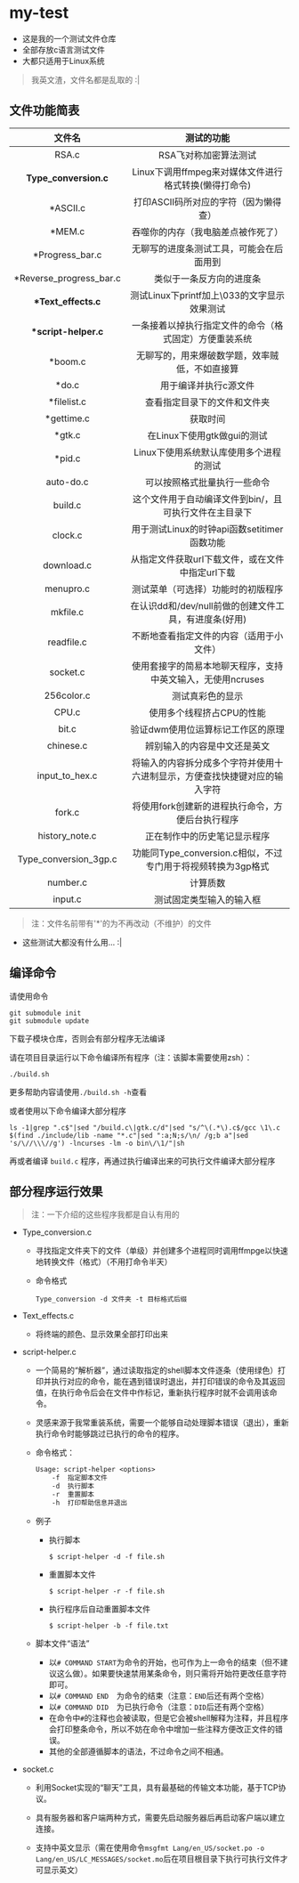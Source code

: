 # my-test

- 这是我的一个测试文件仓库
- 全部存放c语言测试文件
- 大都只适用于Linux系统

> 我英文渣，文件名都是乱取的 :|

## 文件功能简表

| 文件名                     | 测试的功能                                                                 |
|:--------------------------:|:--------------------------------------------------------------------------:|
| RSA.c                      | RSA飞对称加密算法测试                                                      |
| **Type\_conversion.c**     | Linux下调用ffmpeg来对媒体文件进行格式转换(懒得打命令)                      |
| \*ASCII.c                  | 打印ASCII码所对应的字符（因为懒得查）                                      |
| \*MEM.c                    | 吞噬你的内存（我电脑差点被作死了）                                         |
| \*Progress\_bar.c          | 无聊写的进度条测试工具，可能会在后面用到                                   |
| \*Reverse\_progress\_bar.c | 类似于一条反方向的进度条                                                   |
| **\*Text\_effects.c**      | 测试Linux下printf加上\033的文字显示效果测试                                |
| **\*script-helper.c**      | 一条接着以掉执行指定文件的命令（格式固定）方便重装系统                     |
| \*boom.c                   | 无聊写的，用来爆破数学题，效率贼低，不如直接算                             |
| \*do.c                     | 用于编译并执行c源文件                                                      |
| \*filelist.c               | 查看指定目录下的文件和文件夹                                               |
| \*gettime.c                | 获取时间                                                                   |
| \*gtk.c                    | 在Linux下使用gtk做gui的测试                                                |
| \*pid.c                    | Linux下使用系统默认库使用多个进程的测试                                    |
| auto-do.c                  | 可以按照格式批量执行一些命令                                               |
| build.c                    | 这个文件用于自动编译文件到bin/，且可执行文件在主目录下                     |
| clock.c                    | 用于测试Linux的时钟api函数setitimer函数功能                                |
| download.c                 | 从指定文件获取url下载文件，或在文件中指定url下载                           |
| menupro.c                  | 测试菜单（可选择）功能时的初版程序                                         |
| mkfile.c                   | 在认识dd和/dev/null前做的创建文件工具，有进度条(好用)                      |
| readfile.c                 | 不断地查看指定文件的内容（适用于小文件）                                   |
| socket.c                   | 使用套接字的简易本地聊天程序，支持中英文输入，无使用ncruses                |
| 256color.c                 | 测试真彩色的显示                                                           |
| CPU.c                      | 使用多个线程挤占CPU的性能                                                  |
| bit.c                      | 验证dwm使用位运算标记工作区的原理                                          |
| chinese.c                  | 辨别输入的内容是中文还是英文                                               |
| input\_to\_hex.c           | 将输入的内容拆分成多个字符并使用十六进制显示，方便查找快捷键对应的输入字符 |
| fork.c                     | 将使用fork创建新的进程执行命令，方便后台执行程序                           |
| history\_note.c            | 正在制作中的历史笔记显示程序                                               |
| Type\_conversion\_3gp.c    | 功能同Type\_conversion.c相似，不过专门用于将视频转换为3gp格式              |
| number.c                   | 计算质数                                                                   |
| input.c                    | 测试固定类型输入的输入框                                                   |

> 注：文件名前带有'\*'的为不再改动（不维护）的文件

- 这些测试大都没有什么用... :|

## 编译命令

请使用命令

```shell
git submodule init
git submodule update
```

下载子模块仓库，否则会有部分程序无法编译

请在项目目录运行以下命令编译所有程序（注：该脚本需要使用zsh）：

```shell
./build.sh
```

更多帮助内容请使用`./build.sh -h`查看

或者使用以下命令编译大部分程序

```shell
ls -1|grep ".c$"|sed "/build.c\|gtk.c/d"|sed "s/^\(.*\).c$/gcc \1\.c $(find ./include/lib -name "*.c"|sed ":a;N;s/\n/ /g;b a"|sed 's/\//\\\//g') -lncurses -lm -o bin\/\1/"|sh
```

再或者编译 `build.c` 程序，再通过执行编译出来的可执行文件编译大部分程序

## 部分程序运行效果

> 注：一下介绍的这些程序我都是自认有用的

- Type_conversion.c
  - 寻找指定文件夹下的文件（单级）并创建多个进程同时调用ffmpge以快速地转换文件（格式）（不用打命令半天）

  - 命令格式

    ```shell
    Type_conversion -d 文件夹 -t 目标格式后缀
    ```

- Text\_effects.c

  - 将终端的颜色、显示效果全部打印出来

- script-helper.c

  - 一个简易的“解析器”，通过读取指定的shell脚本文件逐条（使用绿色）打印并执行对应的命令，能在遇到错误时退出，并打印错误的命令及其返回值，在执行命令后会在文件中作标记，重新执行程序时就不会调用该命令。

  - 灵感来源于我常重装系统，需要一个能够自动处理脚本错误（退出），重新执行命令时能够跳过已执行的命令的程序。

  - 命令格式：

    ```txt
    Usage: script-helper <options>
        -f  指定脚本文件
        -d  执行脚本
        -r  重置脚本
        -h  打印帮助信息并退出
    ```

  - 例子

    - 执行脚本

      ```shell
      $ script-helper -d -f file.sh
      ```

    - 重置脚本文件

      ```shell
      $ script-helper -r -f file.sh
      ```

    - 执行程序后自动重置脚本文件

      ```shell
      $ script-helper -b -f file.txt
      ```

  - 脚本文件“语法”

    - 以`# COMMAND START`为命令的开始，也可作为上一命令的结束（但不建议这么做）。如果要快速禁用某条命令，则只需将开始符更改任意字符即可。
    - 以`# COMMAND END  `为命令的结束（注意：`END`后还有两个空格）
    - 以`# COMMAND DID  `为已执行命令（注意：`DID`后还有两个空格）
    - 在命令中`#`的注释也会被读取，但是它会被shell解释为注释，并且程序会打印整条命令，所以不妨在命令中增加一些注释方便改正文件的错误。
    - 其他的全部遵循脚本的语法，不过命令之间不相通。

- socket.c

  - 利用Socket实现的“聊天”工具，具有最基础的传输文本功能，基于TCP协议。
  
  - 具有服务器和客户端两种方式，需要先启动服务器后再启动客户端以建立连接。
  
  - 支持中英文显示（需在使用命令`msgfmt Lang/en_US/socket.po -o Lang/en_US/LC_MESSAGES/socket.mo`后在项目根目录下执行可执行文件才可显示英文）
